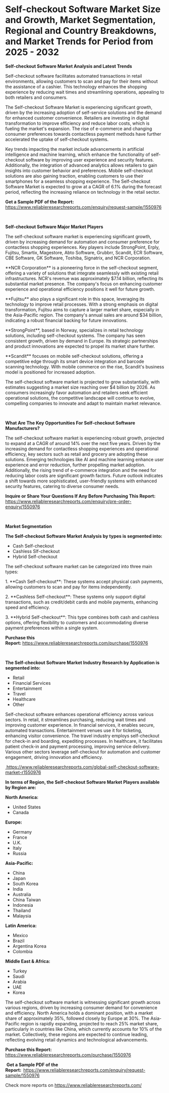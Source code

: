<p><h1>Self-checkout Software Market Size and Growth, Market Segmentation, Regional and Country Breakdowns, and Market Trends for Period from 2025 -  2032</h1></p><p><strong>Self-checkout Software Market Analysis and Latest Trends</strong></p>
<p><p>Self-checkout software facilitates automated transactions in retail environments, allowing customers to scan and pay for their items without the assistance of a cashier. This technology enhances the shopping experience by reducing wait times and streamlining operations, appealing to both retailers and consumers.</p><p>The Self-checkout Software Market is experiencing significant growth, driven by the increasing adoption of self-service solutions and the demand for enhanced customer convenience. Retailers are investing in digital transformation to improve efficiency and reduce labor costs, which is fueling the market's expansion. The rise of e-commerce and changing consumer preferences towards contactless payment methods have further accelerated the uptake of self-checkout systems.</p><p>Key trends impacting the market include advancements in artificial intelligence and machine learning, which enhance the functionality of self-checkout software by improving user experience and security features. Additionally, the integration of advanced analytics allows retailers to gain insights into customer behavior and preferences. Mobile self-checkout solutions are also gaining traction, enabling customers to use their smartphones for a seamless shopping experience. The Self-checkout Software Market is expected to grow at a CAGR of 6.1% during the forecast period, reflecting the increasing reliance on technology in the retail sector.</p></p>
<p><strong>Get a Sample PDF of the Report:&nbsp;</strong> <a href="https://www.reliableresearchreports.com/enquiry/request-sample/1550976?utm_campaign=2186&utm_medium=2&utm_source=Github&utm_content=ia&utm_term=11032025&utm_id=self-checkout-software">https://www.reliableresearchreports.com/enquiry/request-sample/1550976</a></p>
<p>&nbsp;</p>
<p><strong>Self-checkout Software Major Market Players</strong></p>
<p><p>The self-checkout software market is experiencing significant growth, driven by increasing demand for automation and consumer preference for contactless shopping experiences. Key players include StrongPoint, Erply, Fujitsu, Smartix, Magestore, Abto Software, Grubbrr, Scandit, ECR Software, CBE Software, GK Software, Toshiba, Signatrix, and NCR Corporation.</p><p>**NCR Corporation** is a pioneering force in the self-checkout segment, offering a variety of solutions that integrate seamlessly with existing retail infrastructures. NCR's revenue was approximately $7.14 billion, reflecting its substantial market presence. The company's focus on enhancing customer experience and operational efficiency positions it well for future growth.</p><p>**Fujitsu** also plays a significant role in this space, leveraging its technology to improve retail processes. With a strong emphasis on digital transformation, Fujitsu aims to capture a larger market share, especially in the Asia-Pacific region. The company's annual sales are around $34 billion, indicating a robust financial backing for future innovations.</p><p>**StrongPoint**, based in Norway, specializes in retail technology solutions, including self-checkout systems. The company has seen consistent growth, driven by demand in Europe. Its strategic partnerships and product innovations are expected to propel its market share further.</p><p>**Scandit** focuses on mobile self-checkout solutions, offering a competitive edge through its smart device integration and barcode scanning technology. With mobile commerce on the rise, Scandit's business model is positioned for increased adoption.</p><p>The self-checkout software market is projected to grow substantially, with estimates suggesting a market size reaching over $4 billion by 2026. As consumers increasingly favor automation and retailers seek efficient operational solutions, the competitive landscape will continue to evolve, compelling companies to innovate and adapt to maintain market relevance.</p></p>
<p>&nbsp;</p>
<p><strong>What Are The Key Opportunities For Self-checkout Software Manufacturers?</strong></p>
<p><p>The self-checkout software market is experiencing robust growth, projected to expand at a CAGR of around 14% over the next five years. Driven by the increasing demand for contactless shopping experiences and operational efficiency, key sectors such as retail and grocery are adopting these solutions. Emerging technologies like AI and machine learning enhance user experience and error reduction, further propelling market adoption. Additionally, the rising trend of e-commerce integration and the need for reducing labor costs are significant growth factors. Future outlook indicates a shift towards more sophisticated, user-friendly systems with enhanced security features, catering to diverse consumer needs.</p></p>
<p><strong>Inquire or Share Your Questions If Any Before Purchasing This Report:</strong> <a href="https://www.reliableresearchreports.com/enquiry/pre-order-enquiry/1550976?utm_campaign=2186&utm_medium=2&utm_source=Github&utm_content=ia&utm_term=11032025&utm_id=self-checkout-software">https://www.reliableresearchreports.com/enquiry/pre-order-enquiry/1550976</a></p>
<p>&nbsp;</p>
<p><strong>Market Segmentation</strong></p>
<p><strong>The Self-checkout Software Market Analysis by types is segmented into:</strong></p>
<p><ul><li>Cash Self-checkout</li><li>Cashless Slf-checkout</li><li>Hybrid Self-checkout</li></ul></p>
<p><p>The self-checkout software market can be categorized into three main types: </p><p>1. **Cash Self-checkout**: These systems accept physical cash payments, allowing customers to scan and pay for items independently. </p><p>2. **Cashless Self-checkout**: These systems only support digital transactions, such as credit/debit cards and mobile payments, enhancing speed and efficiency. </p><p>3. **Hybrid Self-checkout**: This type combines both cash and cashless options, offering flexibility to customers and accommodating diverse payment preferences within a single system.</p></p>
<p><strong>Purchase this Report:&nbsp;</strong><a href="https://www.reliableresearchreports.com/purchase/1550976?utm_campaign=2186&utm_medium=2&utm_source=Github&utm_content=ia&utm_term=11032025&utm_id=self-checkout-software">https://www.reliableresearchreports.com/purchase/1550976</a></p>
<p>&nbsp;</p>
<p><strong>The Self-checkout Software Market Industry Research by Application is segmented into:</strong></p>
<p><ul><li>Retail</li><li>Financial Services</li><li>Entertainment</li><li>Travel</li><li>Healthcare</li><li>Other</li></ul></p>
<p><p>Self-checkout software enhances operational efficiency across various sectors. In retail, it streamlines purchasing, reducing wait times and improving customer experience. In financial services, it enables secure, automated transactions. Entertainment venues use it for ticketing, enhancing visitor convenience. The travel industry employs self-checkout for check-in and boarding, expediting processes. In healthcare, it facilitates patient check-in and payment processing, improving service delivery. Various other sectors leverage self-checkout for automation and customer engagement, driving innovation and efficiency.</p></p>
<p><a href="https://www.reliableresearchreports.com/global-self-checkout-software-market-r1550976?utm_campaign=2186&utm_medium=2&utm_source=Github&utm_content=ia&utm_term=11032025&utm_id=self-checkout-software">&nbsp;https://www.reliableresearchreports.com/global-self-checkout-software-market-r1550976</a></p>
<p><strong>In terms of Region, the Self-checkout Software Market Players available by Region are:</strong></p>
<p>
    <p> <strong> North America: </strong>
        <ul>
            <li>United States</li>
            <li>Canada</li>
        </ul>
        </p> 
    <p> <strong> Europe: </strong>
        <ul>
            <li>Germany</li>
            <li>France</li>
            <li>U.K.</li>
            <li>Italy</li>
            <li>Russia</li>
        </ul>
        </p> 
    <p> <strong> Asia-Pacific: </strong>
        <ul>
            <li>China</li>
            <li>Japan</li>
            <li>South Korea</li>
            <li>India</li>
            <li>Australia</li>
            <li>China Taiwan</li>
            <li>Indonesia</li>
            <li>Thailand</li>
            <li>Malaysia</li>
        </ul>
        </p> 
    <p> <strong> Latin America: </strong>
        <ul>
            <li>Mexico</li>
            <li>Brazil</li>
            <li>Argentina Korea</li>
            <li>Colombia</li>
        </ul>
        </p> 
    <p> <strong> Middle East & Africa: </strong>
        <ul>
            <li>Turkey</li>
            <li>Saudi</li>
            <li>Arabia</li>
            <li>UAE</li>
            <li>Korea</li>
        </ul>
    </p>
    </p>
<p><p>The self-checkout software market is witnessing significant growth across various regions, driven by increasing consumer demand for convenience and efficiency. North America holds a dominant position, with a market share of approximately 35%, followed closely by Europe at 30%. The Asia-Pacific region is rapidly expanding, projected to reach 25% market share, particularly in countries like China, which currently accounts for 10% of the market. Collectively, these regions are expected to continue leading, reflecting evolving retail dynamics and technological advancements.</p></p>
<p><strong>Purchase this Report: </strong><a href="https://www.reliableresearchreports.com/purchase/1550976?utm_campaign=2186&utm_medium=2&utm_source=Github&utm_content=ia&utm_term=11032025&utm_id=self-checkout-software">https://www.reliableresearchreports.com/purchase/1550976</a></p>
<p>&nbsp;<strong>Get a Sample PDF of the Report:&nbsp;&nbsp;</strong><a href="https://www.reliableresearchreports.com/enquiry/request-sample/1550976?utm_campaign=2186&utm_medium=2&utm_source=Github&utm_content=ia&utm_term=11032025&utm_id=self-checkout-software">https://www.reliableresearchreports.com/enquiry/request-sample/1550976</a></p>
<p><strong></strong></p>
<p>Check more reports on <a href="https://www.reliableresearchreports.com/?utm_campaign=2186&utm_medium=2&utm_source=Github&utm_content=ia&utm_term=11032025&utm_id=self-checkout-software">https://www.reliableresearchreports.com/</a></p>